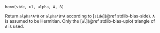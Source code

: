 ```
hemm(side, ul, alpha, A, B)
```

Return `alpha*A*B` or `alpha*B*A` according to [`side`](@ref stdlib-blas-side). `A` is assumed to be Hermitian. Only the [`ul`](@ref stdlib-blas-uplo) triangle of `A` is used.
